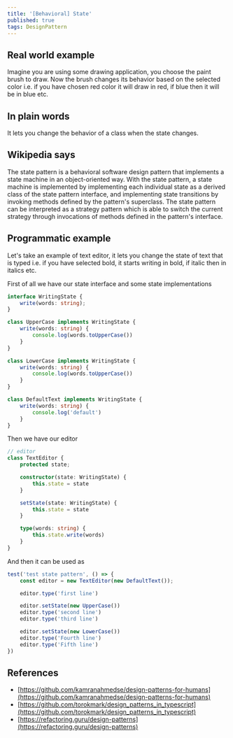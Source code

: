 ```yaml
---
title: '[Behavioral] State'
published: true
tags: DesignPattern
---
```


## Real world example

Imagine you are using some drawing application, you choose the paint brush to
draw. Now the brush changes its behavior based on the selected color i.e. if
you have chosen red color it will draw in red, if blue then it will be in blue
etc.

## In plain words

It lets you change the behavior of a class when the state changes.

## Wikipedia says

The state pattern is a behavioral software design pattern that implements a
state machine in an object-oriented way. With the state pattern, a state
machine is implemented by implementing each individual state as a derived
class of the state pattern interface, and implementing state transitions by
invoking methods defined by the pattern's superclass. The state pattern can be
interpreted as a strategy pattern which is able to switch the current strategy
through invocations of methods defined in the pattern's interface.

## Programmatic example

Let's take an example of text editor, it lets you change the state of text
that is typed i.e. if you have selected bold, it starts writing in bold, if
italic then in italics etc.

First of all we have our state interface and some state implementations

```typescript
interface WritingState {
    write(words: string);
}

class UpperCase implements WritingState {
    write(words: string) {
        console.log(words.toUpperCase())
    }
}

class LowerCase implements WritingState {
    write(words: string) {
        console.log(words.toUpperCase())
    }
}

class DefaultText implements WritingState {
    write(words: string) {
        console.log('default')
    }
}
```

Then we have our editor

```typescript
// editor
class TextEditor {
    protected state;

    constructor(state: WritingState) {
        this.state = state
    }

    setState(state: WritingState) {
        this.state = state
    }

    type(words: string) {
        this.state.write(words)
    }
}
```
And then it can be used as

```typescript
test('test state pattern', () => {
    const editor = new TextEditor(new DefaultText());

    editor.type('first line')

    editor.setState(new UpperCase())
    editor.type('second line')
    editor.type('third line')

    editor.setState(new LowerCase())
    editor.type('Fourth line')
    editor.type('Fifth line')
})
```



## References

- [https://github.com/kamranahmedse/design-patterns-for-humans](https://github.com/kamranahmedse/design-patterns-for-humans)
- [https://github.com/torokmark/design_patterns_in_typescript](https://github.com/torokmark/design_patterns_in_typescript)
- [https://refactoring.guru/design-patterns](https://refactoring.guru/design-patterns)